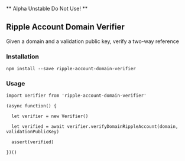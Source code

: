 ** Alpha Unstable Do Not Use! **

## Ripple Account Domain Verifier

Given a domain and a validation public key, verify a two-way reference

### Installation

`npm install --save ripple-account-domain-verifier`

### Usage

````
import Verifier from 'ripple-account-domain-verifier'

(async function() {

  let verifier = new Verifier()

  let verified = await verifier.verifyDomainRippleAccount(domain, validationPublicKey)

  assert(verified)

})()
````

